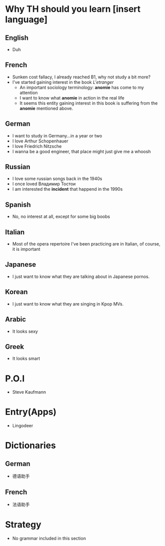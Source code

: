 # Why TH should you learn [insert language]
## English
- Duh
## French
- Sunken cost fallacy, I already reached B1, why not study a bit more?
- I've started gaining interest in the book *L'etranger*
  - An important sociology terminology: **anomie** has come to my attention
  - I want to know what **anomie** in action in the real life
  - It seems this entity gaining interest in this book is suffering from the **anomie** mentioned above.
## German
- I want to study in Germany...in a year or two
- I love Arthur Schopenhauer
- I love Friedrich Nitzsche
- I wanna be a good engineer, that place might just give me a whoosh
## Russian
- I love some russian songs back in the 1940s
- I once loved Владимир Тостои
- I am interested the **incident** that happend in the 1990s
## Spanish
- No, no interest at all, except for some big boobs
## Italian
- Most of the opera repertoire I've been practicing are in Italian, of course, it is important
## Japanese
- I just want to know what they are talking about in Japanese pornos.
## Korean
- I just want to know what they are singing in Kpop MVs.
## Arabic
- It looks sexy
## Greek
- It looks smart


# P.O.I
- Steve Kaufmann


# Entry(Apps)
- Lingodeer

# Dictionaries
## German
- 德语助手

## French
- 法语助手

# Strategy
- No grammar included in this section
